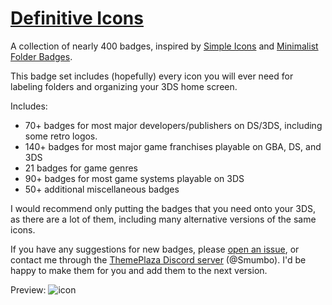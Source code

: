 # [Definitive Icons](https://themeplaza.art/item/79238)
A collection of nearly 400 badges, inspired by [Simple Icons](https://themeplaza.art/item/5660) and [Minimalist Folder Badges](https://themeplaza.art/item/7413).

This badge set includes (hopefully) every icon you will ever need for labeling folders and organizing your 3DS home screen.

Includes:
- 70+ badges for most major developers/publishers on DS/3DS, including some retro logos.
- 140+ badges for most major game franchises playable on GBA, DS, and 3DS
- 21 badges for game genres
- 90+ badges for most game systems playable on 3DS
- 50+ additional miscellaneous badges

I would recommend only putting the badges that you need onto your 3DS, as there are a lot of them, including many alternative versions of the same icons.

If you have any suggestions for new badges, please [open an issue](https://github.com/Smumbo/DefinitiveIcons/issues), or contact me through the [ThemePlaza Discord server](https://discord.gg/Pz25PX5vr5) (@Smumbo). I'd be happy to make them for you and add them to the next version.

Preview:
![icon](https://github.com/Smumbo/DefinitiveIcons/assets/38147112/9ee17c99-21ce-449e-907f-4a7f2273d9b5)
